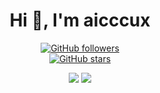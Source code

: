 <h1 align="center">Hi 👋, I'm aicccux</h1>

<div align="center">
  
[![GitHub followers](https://img.shields.io/github/followers/aicccux?style=social)](https://github.com/aicccux)  
[![GitHub stars](https://img.shields.io/github/stars/aicccux?style=social)](https://github.com/aicccux?tab=repositories)

<img src="https://github-readme-stats.vercel.app/api?username=aicccux&show_icons=true&theme=outrun&line_height=27&rank_icon=github&count_private=true" />
  
<img src="https://github-readme-stats.vercel.app/api/top-langs/?username=aicccux&show_icons=true&theme=outrun&langs_count=3&count_private=true&v=2" />
  
</div>
